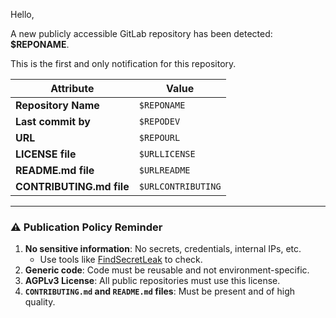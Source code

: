 Hello,

A new publicly accessible GitLab repository has been detected: **$REPONAME**.

This is the first and only notification for this repository.

| Attribute | Value |
|---|---|
| **Repository Name** | `$REPONAME` |
| **Last commit by** | `$REPODEV` |
| **URL** | `$REPOURL` |
| **LICENSE file** | `$URLLICENSE` |
| **README.md file** | `$URLREADME` |
| **CONTRIBUTING.md file** | `$URLCONTRIBUTING` |

---
### ⚠️ Publication Policy Reminder

1.  **No sensitive information**: No secrets, credentials, internal IPs, etc.
    *   Use tools like [FindSecretLeak](https://gitlab.villejuif.fr/depots-public/findsecretsleak) to check.
2.  **Generic code**: Code must be reusable and not environment-specific.
3.  **AGPLv3 License**: All public repositories must use this license.
4.  **`CONTRIBUTING.md` and `README.md` files**: Must be present and of high quality.